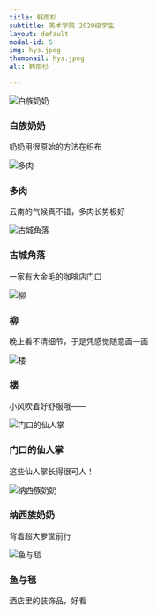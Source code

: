 ```yaml
---
title: 韩雨杉
subtitle: 美术学院 2020级学生
layout: default
modal-id: 5
img: hys.jpeg
thumbnail: hys.jpeg
alt: 韩雨杉

---
```

<img src="img/hys/白族奶奶.jpg" class="img-responsive img-centered" alt="白族奶奶">
<h3>白族奶奶</h3>
<p>奶奶用很原始的方法在织布</p>
<img src="img/hys/多肉.jpg" class="img-responsive img-centered" alt="多肉">
<h3>多肉</h3>
<p>云南的气候真不错，多肉长势极好</p>
<img src="img/hys/古城角落.jpg" class="img-responsive img-centered" alt="古城角落">
<h3>古城角落</h3>
<p>一家有大金毛的咖啡店门口</p>
<img src="img/hys/柳.jpg" class="img-responsive img-centered" alt="柳">
<h3>柳</h3>
<p>晚上看不清细节，于是凭感觉随意画一画</p>
<img src="img/hys/楼.jpg" class="img-responsive img-centered" alt="楼">
<h3>楼</h3>
<p>小风吹着好舒服哦——</p>
<img src="img/hys/门口的仙人掌.jpg" class="img-responsive img-centered" alt="门口的仙人掌">
<h3>门口的仙人掌</h3>
<p>这些仙人掌长得很可人！</p>
<img src="img/hys/纳西族奶奶.jpg" class="img-responsive img-centered" alt="纳西族奶奶">
<h3>纳西族奶奶</h3>
<p>背着超大箩筐前行</p>
<img src="img/hys/鱼与毯.jpg" class="img-responsive img-centered" alt="鱼与毯">
<h3>鱼与毯</h3>
<p>酒店里的装饰品，好看</p>
